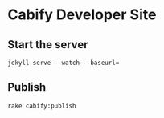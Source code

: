 # Cabify Developer Site

## Start the server

`jekyll serve --watch --baseurl=`

## Publish

`rake cabify:publish`